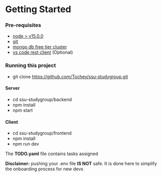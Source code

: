 # Getting Started
### Pre-requisites
- [node > v15.0.0](https://nodejs.org/en/download/)
- [git](https://git-scm.com/downloads)
- [mongo db free tier cluster](https://www.mongodb.com/cloud/atlas/register)
- [vs code rest client](https://marketplace.visualstudio.com/items?itemName=humao.rest-client) (Optional)

### Running this project
- git clone https://github.com/Tochey/ssu-studygroup.git

#### Server
- cd ssu-studygroup/backend
- npm install
- npm start

#### Client
- cd ssu-studygroup/frontend
- npm install
- npm run dev

The **TODO.yaml** file contains tasks assigned


**Disclaimer:** pushing your .env file **IS NOT** safe. It is done here to simplify the onboarding process for new devs

